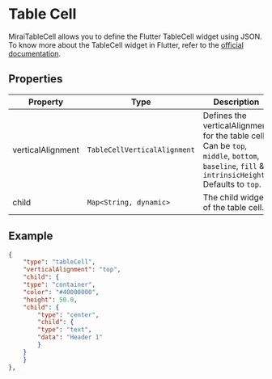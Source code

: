 # Table Cell
MiraiTableCell allows you to define the Flutter TableCell widget using JSON.
To know more about the TableCell widget in Flutter, refer to the [official documentation](https://api.flutter.dev/flutter/widgets/TableCell-class.html).

## Properties 
| Property          | Type                         | Description                                                                                                                                   |
| ----------------- | ---------------------------- | --------------------------------------------------------------------------------------------------------------------------------------------- |
| verticalAlignment | `TableCellVerticalAlignment` | Defines the verticalAlignment for the table cell. Can be `top`, `middle`, `bottom`, `baseline`, `fill` & `intrinsicHeight` Defaults to `top`. |
| child             | `Map<String, dynamic>`       | The child widget of the table cell.                                                                                                           |

## Example

```json
{
    "type": "tableCell",
    "verticalAlignment": "top",
    "child": {
    "type": "container",
    "color": "#40000000",
    "height": 50.0,
    "child": {
        "type": "center",
        "child": {
        "type": "text",
        "data": "Header 1"
        }
    }
    }
},
```